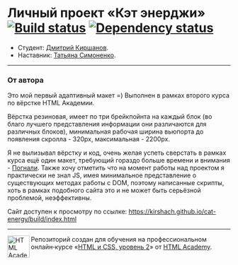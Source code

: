# Личный проект «Кэт энерджи» [![Build status][travis-image]][travis-url] [![Dependency status][dependency-image]][dependency-url]

* Студент: [Дмитрий Киршанов](https://up.htmlacademy.ru/adaptive/20/user/1476617).
* Наставник: [Татьяна Симоненко](https://htmlacademy.ru/profile/tatien).

---

### От автора

Это мой первый адаптивный макет =)
Выполнен в рамках второго курса по вёрстке HTML Академии. 

Вёрстка резиновая, имеет по три брейкпойнта на каждый блок (во благо лучшего представления информации они различаются для различных блоков), минимальная рабочая ширина вьюпорта до появления скролла - 320px, максимальная - 2200px.

Я не вылизывал вёрстку и код, очень желая успеть сверстать в рамках курса ещё один макет, требующий гораздо больше времени и внимания - [Погнали](https://github.com/Kirshach/pognalee). Также хочу отметить что на момент работы над проектом я практически не знал JS, имея минимальное представление о существующих методах работы с DOM, поэтому написанные скрипты, хоть в рамках подобного сайта это и не может быть серьёзной проблемой, неэффективны.

Cайт доступен к просмотру по ссылке: https://kirshach.github.io/cat-energy/build/index.html


---

<a href="https://htmlacademy.ru/intensive/adaptive"><img align="left" width="50" height="50" alt="HTML Academy" src="https://up.htmlacademy.ru/static/img/intensive/adaptive/logo-for-github-2.png"></a>

Репозиторий создан для обучения на профессиональном онлайн‑курсе «[HTML и CSS, уровень 2](https://htmlacademy.ru/intensive/adaptive)» от [HTML Academy](https://htmlacademy.ru).

[travis-image]: https://travis-ci.com/htmlacademy-adaptive/1476617-cat-energy-20.svg?branch=master
[travis-url]: https://travis-ci.com/htmlacademy-adaptive/1476617-cat-energy-20
[dependency-image]: https://david-dm.org/htmlacademy-adaptive/1476617-cat-energy-20/dev-status.svg?style=flat-square
[dependency-url]: https://david-dm.org/htmlacademy-adaptive/1476617-cat-energy-20?type=dev
